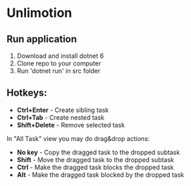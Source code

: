 ﻿# Unlimotion
## Run application
1. Download and install dotnet 6
2. Clone repo to your computer
3. Run 'dotnet run' in src folder

## Hotkeys:
- **Ctrl+Enter** - Create sibling task
- **Ctrl+Tab** - Create nested task
- **Shift+Delete** - Remove selected task

In "All Task" view you may do drag&drop actions:
- **No key** - Copy the dragged task to the dropped subtask
- **Shift** - Move the dragged task to the dropped subtask
- **Ctrl** - Make the dragged task blocks the dropped task
- **Alt** - Make the dragged task blocked by the dropped task
